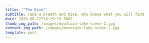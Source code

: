 ```yaml
---
title: '"The Dive"'
subtitle: Take a breath and dive, who knows what you will find
date: 2020-06-22T18:29:19.386Z
thumb_img_path: /images/mountain-lake-scene-2.jpg
content_img_path: /images/mountain-lake-scene-1.jpg
template: post
---
```

